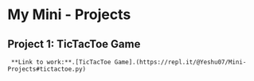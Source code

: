 #  My Mini - Projects

##  Project 1: TicTacToe Game
     
     **Link to work:**.[TicTacToe Game].(https://repl.it/@Yeshu07/Mini-Projects#tictactoe.py)
   
